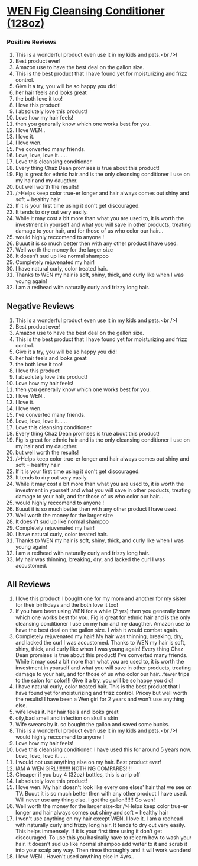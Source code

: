 # [WEN Fig Cleansing Conditioner (128oz)](https://products.checkmycream.com/products/WEN-Fig-Cleansing-Conditioner-(128oz).html)

### Positive Reviews

<ol>
      <li>This is a wonderful product even use it in my kids and pets.&lt;br /&gt;I</li>
      <li>Best product ever!</li>
      <li>Amazon use to have the best deal on the gallon size.  </li>
      <li>This is the best product that I have found yet for moisturizing and frizz control.</li>
      <li>Give it a try, you will be so happy you did!</li>
      <li>her hair feels and looks great</li>
      <li>the both love it too!</li>
      <li>I love this product!</li>
      <li>I absolutely love this product!</li>
      <li>Love how my hair feels!</li>
      <li>then you generally know which one works best for you.  </li>
      <li>I love WEN..</li>
      <li>I love it.  </li>
      <li>I love wen.</li>
      <li>I&#x27;ve converted many friends.  </li>
      <li>Love, love, love it......</li>
      <li>Love this cleansing conditioner.  </li>
      <li>Every thing Chaz Dean promises is true about this product!  </li>
      <li>Fig is great for ethnic hair and is the only cleansing conditioner I use on my hair and my daugther.</li>
      <li>but well worth the results!</li>
      <li>/&gt;Helps keep  color true-er longer and hair always comes out shiny and soft &#x3D; healthy hair</li>
      <li>If it is your first time using it don&#x27;t get discouraged.  </li>
      <li>It tends to dry out very easily.  </li>
      <li>While it may cost a bit more than what you are used to, it is worth the investment in yourself and what you will save in other products, treating damage to your hair, and for those of us who color our hair...</li>
      <li>would highly reccomend to anyone !</li>
      <li>Buuut it is so much better then with any other product I have used.</li>
      <li>Well worth the money for the larger size</li>
      <li>It doesn&#x27;t sud up like normal shampoo</li>
      <li>Completely rejuvenated my hair!  </li>
      <li>I have natural curly, color treated hair.  </li>
      <li>Thanks to WEN my hair is soft, shiny, thick, and curly like when I was young again!  </li>
      <li>I am a redhead with naturally curly and frizzy long hair.  </li>
</ol>


<h2>Negative Reviews</h2>
<ol>
<li> This is a wonderful product even use it in my kids and pets.&lt;br /&gt;I</li>
<li> Best product ever!</li>
<li> Amazon use to have the best deal on the gallon size.  </li>
<li> This is the best product that I have found yet for moisturizing and frizz control.</li>
<li> Give it a try, you will be so happy you did!</li>
<li> her hair feels and looks great</li>
<li> the both love it too!</li>
<li> I love this product!</li>
<li> I absolutely love this product!</li>
<li> Love how my hair feels!</li>
<li> then you generally know which one works best for you.  </li>
<li> I love WEN..</li>
<li> I love it.  </li>
<li> I love wen.</li>
<li> I&#x27;ve converted many friends.  </li>
<li> Love, love, love it......</li>
<li> Love this cleansing conditioner.  </li>
<li> Every thing Chaz Dean promises is true about this product!  </li>
<li> Fig is great for ethnic hair and is the only cleansing conditioner I use on my hair and my daugther.</li>
<li> but well worth the results!</li>
<li> /&gt;Helps keep  color true-er longer and hair always comes out shiny and soft &#x3D; healthy hair</li>
<li> If it is your first time using it don&#x27;t get discouraged.  </li>
<li> It tends to dry out very easily.  </li>
<li> While it may cost a bit more than what you are used to, it is worth the investment in yourself and what you will save in other products, treating damage to your hair, and for those of us who color our hair...</li>
<li> would highly reccomend to anyone !</li>
<li> Buuut it is so much better then with any other product I have used.</li>
<li> Well worth the money for the larger size</li>
<li> It doesn&#x27;t sud up like normal shampoo</li>
<li> Completely rejuvenated my hair!  </li>
<li> I have natural curly, color treated hair.  </li>
<li> Thanks to WEN my hair is soft, shiny, thick, and curly like when I was young again!  </li>
<li> I am a redhead with naturally curly and frizzy long hair.  </li>
<li> My hair was thinning, breaking, dry, and lacked the curl I was accustomed.  </li>
</ol>

<h2>All Reviews</h2>

<ol>
    <li> I love this product! I bought one for my mom and another for my sister for their birthdays and the both love it too!</li>
    <li> If you have been using WEN for a while (2 yrs) then you generally know which one works best for you.  Fig is great for ethnic hair and is the only cleansing conditioner I use on my hair and my daugther. Amazon use to have the best deal on the gallon size.  I wish it would combat again.</li>
    <li> Completely rejuvenated my hair!  My hair was thinning, breaking, dry, and lacked the curl I was accustomed.  Thanks to WEN my hair is soft, shiny, thick, and curly like when I was young again!  Every thing Chaz Dean promises is true about this product!  I&#x27;ve converted many friends.  While it may cost a bit more than what you are used to, it is worth the investment in yourself and what you will save in other products, treating damage to your hair, and for those of us who color our hair...fewer trips to the salon for color!!!  Give it a try, you will be so happy you did!</li>
    <li> I have natural curly, color treated hair.  This is the best product that I have found yet for moisturizing and frizz control. Pricey but well worth the results! I have been a Wen girl for 2 years and won&#x27;t use anything else.</li>
    <li> wife loves it. her hair feels and looks great</li>
    <li> oily,bad smell and infection on skull&#x27;s skin</li>
    <li> Wife swears by it. so bought the gallon and saved some bucks.</li>
    <li> This is a wonderful product even use it in my kids and pets.&lt;br /&gt;I would highly reccomend to anyone !</li>
    <li> Love how my hair feels!</li>
    <li> Love this cleansing conditioner.  I have used this for around 5 years now.  Love, love, love it......</li>
    <li> I would not use anything else on my hair. Best product ever!</li>
    <li> IAM A WEN GIRL!!!!!!!!! NOTHING COMPARES!!!!</li>
    <li> Cheaper if you buy 4 (32oz) bottles, this is a rip off</li>
    <li> I absolutely love this product!</li>
    <li> I love wen. My hair doesn&#x27;t look like every one elses&#x27; hair that we see on TV. Buuut it is so much better then with any other product I have used. Will never use any thing else. I got the gallon!!!!!! Go wen!</li>
    <li> Well worth the money for the larger size&lt;br /&gt;Helps keep  color true-er longer and hair always comes out shiny and soft &#x3D; healthy hair</li>
    <li> I won&#x27;t use anything on my hair except WEN.  I love it.  I am a redhead with naturally curly and frizzy long hair.  It tends to dry out very easily.  This helps immensely.  If it is your first time using it don&#x27;t get discouraged.  To use this you basically have to relearn how to wash your hair.  It doesn&#x27;t sud up like normal shampoo add water to it and scrub it into your scalp any way.  Then rinse thoroughly and it will work wonders!</li>
    <li> I love WEN.. Haven&#x27;t used anything else in 4yrs..</li>
</ol>




